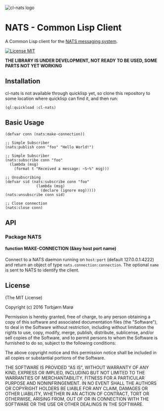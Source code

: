 
![cl-nats logo](https://github.com/tormaroe/cl-nats/blob/master/images/cl-nats-logo.png)

# NATS - Common Lisp Client

A Common Lisp client for the [NATS messaging system](https://nats.io/).

[![License MIT](https://img.shields.io/npm/l/express.svg)](http://opensource.org/licenses/MIT)

**THE LIBRARY IS UNDER DEVELOPMENT, NOT READY TO BE USED, SOME PARTS NOT YET WORKING**

## Installation

cl-nats is not available through quicklisp yet, so clone this repository to some location where quicklisp can find it, and then run:

    (ql:quickload :cl-nats)

## Basic Usage

    (defvar conn (nats:make-connection))

    ;; Simple Subscriber
    (nats:publish conn "foo" "Hello World!")

    ;; Simple Subscriber
    (nats:subscribe conn "foo"
      (lambda (msg)
        (format t "Received a message: ~S~%" msg)))

    ;; Unsubscribing
    (defvar sid (nats:subscribe conn "foo"
                  (lambda (msg)
                    (declare (ignore msg)))))
    (nats:unsubscribe conn sid)

    ;; Close connection
    (nats:close conn)

## API

### Package NATS

#### function MAKE-CONNECTION (&key host port name)

Connect to a NATS daemon running on `host:port` (default 127.0.0.1:4222) and return an object of type `nats.connection:connection`. The optional `name` is sent to NATS to identify the client. 

## License

(The MIT License)

Copyright (c) 2016 Torbjørn Marø

Permission is hereby granted, free of charge, to any person obtaining a copy of this software and associated documentation files (the "Software"), to deal in the Software without restriction, including without limitation the rights to use, copy, modify, merge, publish, distribute, sublicense, and/or sell copies of the Software, and to permit persons to whom the Software is furnished to do so, subject to the following conditions:

The above copyright notice and this permission notice shall be included in all copies or substantial portions of the Software.

THE SOFTWARE IS PROVIDED "AS IS", WITHOUT WARRANTY OF ANY KIND, EXPRESS OR IMPLIED, INCLUDING BUT NOT LIMITED TO THE WARRANTIES OF MERCHANTABILITY, FITNESS FOR A PARTICULAR PURPOSE AND NONINFRINGEMENT. IN NO EVENT SHALL THE AUTHORS OR COPYRIGHT HOLDERS BE LIABLE FOR ANY CLAIM, DAMAGES OR OTHER LIABILITY, WHETHER IN AN ACTION OF CONTRACT, TORT OR OTHERWISE, ARISING FROM, OUT OF OR IN CONNECTION WITH THE SOFTWARE OR THE USE OR OTHER DEALINGS IN THE SOFTWARE.